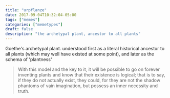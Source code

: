 ```yaml
---
title: "urpflanze"
date: 2017-09-04T10:32:04-05:00
tags: ["memes"]
categories: ["memetypes"]
draft: false
description: "the archetypal plant, ancestor to all plants"
---
```


<p>Goethe's archetypal plant. understood first as a literal historical ancestor to all plants (which may well have existed at some point), and later as the schema of 'plantness'</p>
<p><blockquote>With this model and the key to it, it will be possible to go on forever inventing plants and know that their existence is logical; that is to say, if they do not actually exist, they could, for they are not the shadow phantoms of vain imagination, but possess an inner necessity and truth.</blockquote></p>